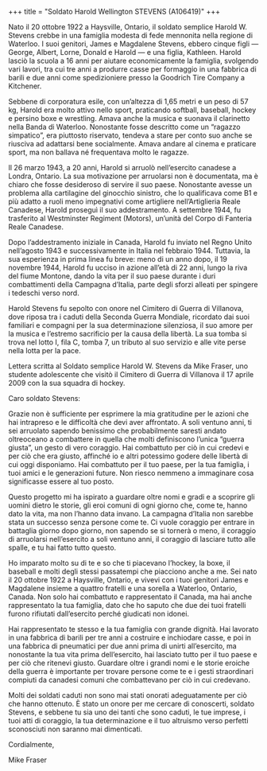 +++
title = "Soldato Harold Wellington STEVENS (A106419)"
+++


Nato il 20 ottobre 1922 a Haysville, Ontario, il soldato semplice Harold W. Stevens crebbe in una famiglia modesta di fede mennonita nella regione di Waterloo. I suoi genitori, James e Magdalene Stevens, ebbero cinque figli — George, Albert, Lorne, Donald e Harold — e una figlia, Kathleen. Harold lasciò la scuola a 16 anni per aiutare economicamente la famiglia, svolgendo vari lavori, tra cui tre anni a produrre casse per formaggio in una fabbrica di barili e due anni come spedizioniere presso la Goodrich Tire Company a Kitchener.

Sebbene di corporatura esile, con un’altezza di 1,65 metri e un peso di 57 kg, Harold era molto attivo nello sport, praticando softball, baseball, hockey e persino boxe e wrestling. Amava anche la musica e suonava il clarinetto nella Banda di Waterloo. Nonostante fosse descritto come un “ragazzo simpatico”, era piuttosto riservato, tendeva a stare per conto suo anche se riusciva ad adattarsi bene socialmente. Amava andare al cinema e praticare sport, ma non ballava né frequentava molto le ragazze.

Il 26 marzo 1943, a 20 anni, Harold si arruolò nell’esercito canadese a Londra, Ontario. La sua motivazione per arruolarsi non è documentata, ma è chiaro che fosse desideroso di servire il suo paese. Nonostante avesse un problema alla cartilagine del ginocchio sinistro, che lo qualificava come B1 e più adatto a ruoli meno impegnativi come artigliere nell’Artiglieria Reale Canadese, Harold proseguì il suo addestramento. A settembre 1944, fu trasferito al Westminster Regiment (Motors), un’unità del Corpo di Fanteria Reale Canadese.

Dopo l’addestramento iniziale in Canada, Harold fu inviato nel Regno Unito nell’agosto 1943 e successivamente in Italia nel febbraio 1944. Tuttavia, la sua esperienza in prima linea fu breve: meno di un anno dopo, il 19 novembre 1944, Harold fu ucciso in azione all’età di 22 anni, lungo la riva del fiume Montone, dando la vita per il suo paese durante i duri combattimenti della Campagna d’Italia, parte degli sforzi alleati per spingere i tedeschi verso nord.

Harold Stevens fu sepolto con onore nel Cimitero di Guerra di Villanova, dove riposa tra i caduti della Seconda Guerra Mondiale, ricordato dai suoi familiari e compagni per la sua determinazione silenziosa, il suo amore per la musica e l’estremo sacrificio per la causa della libertà. La sua tomba si trova nel lotto I, fila C, tomba 7, un tributo al suo servizio e alle vite perse nella lotta per la pace.

Lettera scritta al Soldato semplice Harold W. Stevens da Mike Fraser, uno studente adolescente che visitò il Cimitero di Guerra di Villanova il 17 aprile 2009 con la sua squadra di hockey.

Caro soldato Stevens:

Grazie non è sufficiente per esprimere la mia gratitudine per le azioni che hai intrapreso e le difficoltà che devi aver affrontato. A soli ventuno anni, ti sei arruolato sapendo benissimo che probabilmente saresti andato oltreoceano a combattere in quella che molti definiscono l’unica “guerra giusta”, un gesto di vero coraggio. Hai combattuto per ciò in cui credevi e per ciò che era giusto, affinché io e altri potessimo godere delle libertà di cui oggi disponiamo. Hai combattuto per il tuo paese, per la tua famiglia, i tuoi amici e le generazioni future. Non riesco nemmeno a immaginare cosa significasse essere al tuo posto.

Questo progetto mi ha ispirato a guardare oltre nomi e gradi e a scoprire gli uomini dietro le storie, gli eroi comuni di ogni giorno che, come te, hanno dato la vita, ma non l’hanno data invano. La campagna d’Italia non sarebbe stata un successo senza persone come te. Ci vuole coraggio per entrare in battaglia giorno dopo giorno, non sapendo se si tornerà o meno, il coraggio di arruolarsi nell’esercito a soli ventuno anni, il coraggio di lasciare tutto alle spalle, e tu hai fatto tutto questo.

Ho imparato molto su di te e so che ti piacevano l’hockey, la boxe, il baseball e molti degli stessi passatempi che piacciono anche a me. Sei nato il 20 ottobre 1922 a Haysville, Ontario, e vivevi con i tuoi genitori James e Magdalene insieme a quattro fratelli e una sorella a Waterloo, Ontario, Canada. Non solo hai combattuto e rappresentato il Canada, ma hai anche rappresentato la tua famiglia, dato che ho saputo che due dei tuoi fratelli furono rifiutati dall’esercito perché giudicati non idonei.

Hai rappresentato te stesso e la tua famiglia con grande dignità. Hai lavorato in una fabbrica di barili per tre anni a costruire e inchiodare casse, e poi in una fabbrica di pneumatici per due anni prima di unirti all’esercito, ma nonostante la tua vita prima dell’esercito, hai lasciato tutto per il tuo paese e per ciò che ritenevi giusto. Guardare oltre i grandi nomi e le storie eroiche della guerra è importante per trovare persone come te e i gesti straordinari compiuti da canadesi comuni che combattevano per ciò in cui credevano.

Molti dei soldati caduti non sono mai stati onorati adeguatamente per ciò che hanno ottenuto. È stato un onore per me cercare di conoscerti, soldato Stevens, e sebbene tu sia uno dei tanti che sono caduti, le tue imprese, i tuoi atti di coraggio, la tua determinazione e il tuo altruismo verso perfetti sconosciuti non saranno mai dimenticati.

Cordialmente,

Mike Fraser
